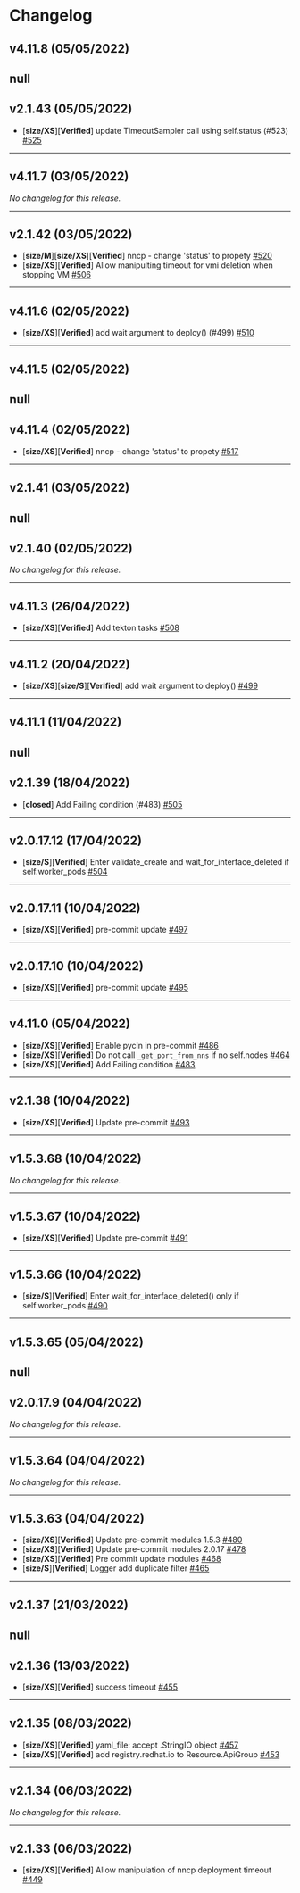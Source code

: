 # Changelog

## v4.11.8 (05/05/2022)
null
---

## v2.1.43 (05/05/2022)
- [**size/XS**][**Verified**] update TimeoutSampler call using self.status (#523) [#525](https://github.com/RedHatQE/openshift-python-wrapper/pull/525)

---

## v4.11.7 (03/05/2022)
*No changelog for this release.*

---

## v2.1.42 (03/05/2022)
- [**size/M**][**size/XS**][**Verified**] nncp - change 'status' to propety [#520](https://github.com/RedHatQE/openshift-python-wrapper/pull/520)
- [**size/XS**][**Verified**] Allow manipulting timeout for vmi deletion when stopping VM [#506](https://github.com/RedHatQE/openshift-python-wrapper/pull/506)

---

## v4.11.6 (02/05/2022)
- [**size/XS**][**Verified**] add wait argument to deploy() (#499) [#510](https://github.com/RedHatQE/openshift-python-wrapper/pull/510)

---

## v4.11.5 (02/05/2022)
null
---

## v4.11.4 (02/05/2022)
- [**size/XS**][**Verified**] nncp - change 'status' to propety [#517](https://github.com/RedHatQE/openshift-python-wrapper/pull/517)

---

## v2.1.41 (03/05/2022)
null
---

## v2.1.40 (02/05/2022)
*No changelog for this release.*

---

## v4.11.3 (26/04/2022)
- [**size/XS**][**Verified**] Add tekton tasks [#508](https://github.com/RedHatQE/openshift-python-wrapper/pull/508)

---

## v4.11.2 (20/04/2022)
- [**size/XS**][**size/S**][**Verified**] add wait argument to deploy() [#499](https://github.com/RedHatQE/openshift-python-wrapper/pull/499)

---

## v4.11.1 (11/04/2022)
null
---

## v2.1.39 (18/04/2022)
- [**closed**] Add Failing condition (#483) [#505](https://github.com/RedHatQE/openshift-python-wrapper/pull/505)

---

## v2.0.17.12 (17/04/2022)
- [**size/S**][**Verified**] Enter validate_create and wait_for_interface_deleted if self.worker_pods [#504](https://github.com/RedHatQE/openshift-python-wrapper/pull/504)

---

## v2.0.17.11 (10/04/2022)
- [**size/XS**][**Verified**] pre-commit update [#497](https://github.com/RedHatQE/openshift-python-wrapper/pull/497)

---

## v2.0.17.10 (10/04/2022)
- [**size/XS**][**Verified**] pre-commit update [#495](https://github.com/RedHatQE/openshift-python-wrapper/pull/495)

---

## v4.11.0 (05/04/2022)
- [**size/XS**][**Verified**] Enable pycln in pre-commit [#486](https://github.com/RedHatQE/openshift-python-wrapper/pull/486)
- [**size/XS**][**Verified**] Do not call `_get_port_from_nns` if no self.nodes [#464](https://github.com/RedHatQE/openshift-python-wrapper/pull/464)
- [**size/XS**][**Verified**] Add Failing condition [#483](https://github.com/RedHatQE/openshift-python-wrapper/pull/483)

---

## v2.1.38 (10/04/2022)
- [**size/XS**][**Verified**] Update pre-commit [#493](https://github.com/RedHatQE/openshift-python-wrapper/pull/493)

---

## v1.5.3.68 (10/04/2022)
*No changelog for this release.*

---

## v1.5.3.67 (10/04/2022)
- [**size/XS**][**Verified**] Update pre-commit [#491](https://github.com/RedHatQE/openshift-python-wrapper/pull/491)

---

## v1.5.3.66 (10/04/2022)
- [**size/S**][**Verified**] Enter wait_for_interface_deleted() only if self.worker_pods [#490](https://github.com/RedHatQE/openshift-python-wrapper/pull/490)

---

## v1.5.3.65 (05/04/2022)
null
---

## v2.0.17.9 (04/04/2022)
*No changelog for this release.*

---

## v1.5.3.64 (04/04/2022)
*No changelog for this release.*

---

## v1.5.3.63 (04/04/2022)
- [**size/XS**][**Verified**] Update pre-commit modules 1.5.3 [#480](https://github.com/RedHatQE/openshift-python-wrapper/pull/480)
- [**size/XS**][**Verified**] Update pre-commit modules 2.0.17 [#478](https://github.com/RedHatQE/openshift-python-wrapper/pull/478)
- [**size/XS**][**Verified**] Pre commit update modules [#468](https://github.com/RedHatQE/openshift-python-wrapper/pull/468)
- [**size/S**][**Verified**] Logger add duplicate filter [#465](https://github.com/RedHatQE/openshift-python-wrapper/pull/465)

---

## v2.1.37 (21/03/2022)
null
---

## v2.1.36 (13/03/2022)
- [**size/XS**][**Verified**] success timeout [#455](https://github.com/RedHatQE/openshift-python-wrapper/pull/455)

---

## v2.1.35 (08/03/2022)
- [**size/XS**][**Verified**] yaml_file: accept .StringIO object [#457](https://github.com/RedHatQE/openshift-python-wrapper/pull/457)
- [**size/XS**][**Verified**] add registry.redhat.io to Resource.ApiGroup [#453](https://github.com/RedHatQE/openshift-python-wrapper/pull/453)

---

## v2.1.34 (06/03/2022)
*No changelog for this release.*

---

## v2.1.33 (06/03/2022)
- [**size/XS**][**Verified**] Allow manipulation of nncp deployment timeout [#449](https://github.com/RedHatQE/openshift-python-wrapper/pull/449)
